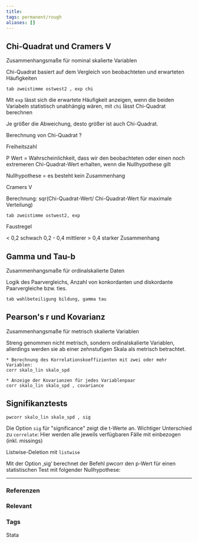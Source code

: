 ```yaml
---
title: 
tags: permanent/rough
aliases: []
---
```


## Chi-Quadrat und Cramers V
Zusammenhangsmaße für nominal skalierte Variablen

Chi-Quadrat basiert auf dem Vergleich von beobachteten und erwarteten Häufigkeiten

	tab zweistimme ostwest2 , exp chi

Mit `exp` lässt sich die erwartete Häufigkeit anzeigen, wenn die beiden Variabeln statistisch unabhängig wären, mit `chi` lässt Chi-Quadrat berechnen

Je größer die Abweichung, desto größer ist auch Chi-Quadrat.

Berechnung von Chi-Quadrat ?


Freiheitszahl

P Wert = Wahrscheinlichkeit, dass wir den beobachteten oder einen noch extremeren Chi-Quadrat-Wert erhalten, wenn die Nullhypothese gilt

Nullhypothese = es besteht kein Zusammenhang

Cramers V

Berechnung: sqr(Chi-Quadrat-Wert/ Chi-Quadrat-Wert für maximale Verteilung)

	tab zweistimme ostwest2, exp 

Faustregel

< 0,2 schwach
0,2 - 0,4 mittlerer
\> 0,4 starker Zusammenhang

## Gamma und Tau-b

Zusammenhangsmaße für ordinalskalierte Daten

Logik des Paarvergleichs, Anzahl von konkordanten und diskordante Paarvergleiche bzw. ties.

	tab wahlbeteiligung bildung, gamma tau

## Pearson's r und Kovarianz

Zusammenhangsmaße für metrisch skalierte Variablen

Streng genommen nicht metrisch, sondern ordinalskalierte Variablen, allerdings werden sie ab einer zehnstufigen Skala als metrisch betrachtet.

	* Berechnung des Korrelationskoeffizienten mit zwei oder mehr Variablen:
	corr skalo_lin skalo_spd 

	* Anzeige der Kovarianzen für jedes Variablenpaar
	corr skalo_lin skalo_spd , covariance

## Signifikanztests

	pwcorr skalo_lin skalo_spd , sig

Die Option `sig` für "significance" zeigt die t-Werte an. 
Wichtiger Unterschied zu `correlate`: Hier werden alle jeweils verfügbaren Fälle mit einbezogen (inkl. missings)

Listwise-Deletion mit `listwise`

Mit der Option ‚sig‘ berechnet der Befehl pwcorr den p-Wert für einen statistischen Test mit folgender Nullhypothese:


---
### Referenzen
### Relevant
### Tags
Stata


